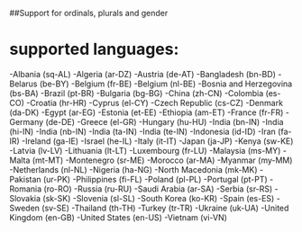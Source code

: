 ##Support for ordinals, plurals and gender

# supported languages:

-Albania (sq-AL)
-Algeria (ar-DZ)
-Austria (de-AT)
-Bangladesh (bn-BD)
-Belarus (be-BY)
-Belgium (fr-BE)
-Belgium (nl-BE)
-Bosnia and Herzegovina (bs-BA)
-Brazil (pt-BR)
-Bulgaria (bg-BG)
-China (zh-CN)
-Colombia (es-CO)
-Croatia (hr-HR)
-Cyprus (el-CY)
-Czech Republic (cs-CZ)
-Denmark (da-DK)
-Egypt (ar-EG)
-Estonia (et-EE)
-Ethiopia (am-ET)
-France (fr-FR)
-Germany (de-DE)
-Greece (el-GR)
-Hungary (hu-HU)
-India (bn-IN)
-India (hi-IN)
-India (nb-IN)
-India (ta-IN)
-India (te-IN)
-Indonesia (id-ID)
-Iran (fa-IR)
-Ireland (ga-IE)
-Israel (he-IL)
-Italy (it-IT)
-Japan (ja-JP)
-Kenya (sw-KE)
-Latvia (lv-LV)
-Lithuania (lt-LT)
-Luxembourg (fr-LU)
-Malaysia (ms-MY)
-Malta (mt-MT)
-Montenegro (sr-ME)
-Morocco (ar-MA)
-Myanmar (my-MM)
-Netherlands (nl-NL)
-Nigeria (ha-NG)
-North Macedonia (mk-MK)
-Pakistan (ur-PK)
-Philippines (fi-FL)
-Poland (pl-PL)
-Portugal (pt-PT)
-Romania (ro-RO)
-Russia (ru-RU)
-Saudi Arabia (ar-SA)
-Serbia (sr-RS)
-Slovakia (sk-SK)
-Slovenia (sl-SL)
-South Korea (ko-KR)
-Spain (es-ES)
-Sweden (sv-SE)
-Thailand (th-TH)
-Turkey (tr-TR)
-Ukraine (uk-UA)
-United Kingdom (en-GB)
-United States (en-US)
-Vietnam (vi-VN)